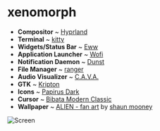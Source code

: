 # xenomorph

- **Compositor** ~ [Hyprland](https://github.com/hyprwm/Hyprland)
- **Terminal** ~ [kitty](https://github.com/kovidgoyal/kitty)
- **Widgets/Status Bar** ~ [Eww](https://github.com/elkowar/eww)
- **Application Launcher** ~ [Wofi](https://hg.sr.ht/~scoopta/wofi)
- **Notification Daemon** ~ [Dunst](https://github.com/dunst-project/dunst)
- **File Manager** ~ [ranger](https://github.com/ranger/ranger)
- **Audio Visualizer** ~ [C.A.V.A.](https://github.com/karlstav/cava)
- **GTK** ~ [Kripton](https://github.com/EliverLara/Kripton)
- **Icons** ~ [Papirus Dark](https://github.com/PapirusDevelopmentTeam/papirus-icon-theme)
- **Cursor** ~ [Bibata Modern Classic](https://github.com/ful1e5/Bibata_Cursor)
- **Wallpaper** ~ [ALIEN - fan art](https://www.artstation.com/artwork/badmPo) by [shaun mooney](https://twitter.com/moons_artwork)

![Screen](./screenshot.png)

